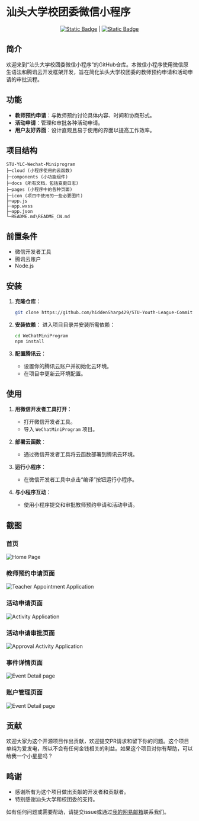 <!--
 * @Author: hiddenSharp429 z404878860@163.com
 * @Date: 2023-11-12 15:35:40
 * @LastEditors: hiddenSharp429 z404878860@163.com
 * @LastEditTime: 2024-07-14 22:11:10
 * @FilePath: /CCYL/README.md
 * @Description: 这是默认设置,请设置`customMade`, 打开koroFileHeader查看配置 进行设置: https://github.com/OBKoro1/koro1FileHeader/wiki/%E9%85%8D%E7%BD%AE
-->

# 汕头大学校团委微信小程序

<div align="center">
  
  [![Static Badge](https://img.shields.io/badge/%E7%AE%80%E4%BD%93%E4%B8%AD%E6%96%87-%40hiddenSharp429-red)](https://github.com/hiddenSharp429/Desktop-portable-topological-sorting-application/blob/main/README_CN.md)    |  [![Static Badge](https://img.shields.io/badge/English-%40hiddenSharp429-blue)](https://github.com/hiddenSharp429/Desktop-portable-topological-sorting-application?tab=readme-ov-file)  
  
</div>

## 简介

欢迎来到“汕头大学校团委微信小程序”的GitHub仓库。本微信小程序使用微信原生语法和腾讯云开发框架开发，旨在简化汕头大学校团委的教师预约申请和活动申请的审批流程。

## 功能

- **教师预约申请**：与教师预约讨论具体内容、时间和协商形式。
- **活动申请**：管理和审批各种活动申请。
- **用户友好界面**：设计直观且易于使用的界面以提高工作效率。

## 项目结构

```commandline
STU-YLC-Wechat-Miniprogram
├─cloud (小程序使用的云函数)
├─components (小功能组件)
├─docs (所有文档，包括变更日志)
├─pages (小程序中的各种页面)
├─icon (项目中使用的一些必要图片)
├─app.js 
├─app.wxss 
├─app.json 
└─README.md\README_CN.md
```

## 前置条件

- 微信开发者工具
- 腾讯云账户
- Node.js

## 安装

1. **克隆仓库**：
    ```bash
    git clone https://github.com/hiddenSharp429/STU-Youth-League-Committee-WeChat-Mini-Program
    ```

2. **安装依赖**：
    进入项目目录并安装所需依赖：
    ```bash
    cd WeChatMiniProgram
    npm install
    ```

3. **配置腾讯云**：
    - 设置你的腾讯云账户并初始化云环境。
    - 在项目中更新云环境配置。

## 使用

1. **用微信开发者工具打开**：
    - 打开微信开发者工具。
    - 导入 `WeChatMiniProgram` 项目。

2. **部署云函数**：
    - 通过微信开发者工具将云函数部署到腾讯云环境。

3. **运行小程序**：
    - 在微信开发者工具中点击“编译”按钮运行小程序。

4. **与小程序互动**：
    - 使用小程序提交和审批教师预约申请和活动申请。

## 截图

### 首页
![Home Page](https://pic.imgdb.cn/item/6693d9ccd9c307b7e90c4901.png)

### 教师预约申请页面
![Teacher Appointment Application](https://pic.imgdb.cn/item/6693d869d9c307b7e90a00f1.png)

### 活动申请页面
![Activity Application](https://pic.imgdb.cn/item/6693d869d9c307b7e90a0115.png)

### 活动申请审批页面
![Approval Activity Application](https://pic.imgdb.cn/item/6693d869d9c307b7e90a00d9.png)

### 事件详情页面
![Event Detail page](https://pic.imgdb.cn/item/6693d869d9c307b7e90a00a4.png)

### 账户管理页面
![Event Detail page](https://pic.imgdb.cn/item/6693d869d9c307b7e90a0064.png)

## 贡献

欢迎大家为这个开源项目作出贡献，欢迎提交PR请求和留下你的问题。这个项目单纯为爱发电，所以不会有任何金钱相关的利益。如果这个项目对你有帮助，可以给我一个小星星吗？

## 鸣谢

- 感谢所有为这个项目做出贡献的开发者和贡献者。
- 特别感谢汕头大学和校团委的支持。

如有任何问题或需要帮助，请提交issue或通过[我的网易邮箱](mailto:z404878860@163.com)联系我们。